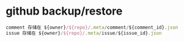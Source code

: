 # github backup/restore

```ts
comment 存储在 ${owner}/${repo}/.meta/comment/${comment_id}.json
issue 存储在 ${owner}/${repo}/.meta/issue/${issue_id}.json
```
